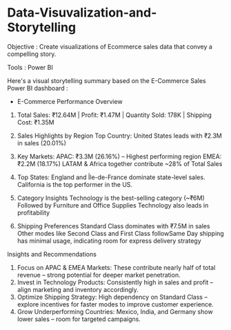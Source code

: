 # Data-Visuvalization-and-Storytelling
Objective : Create visualizations of Ecommerce sales data that convey a compelling story.

Tools : Power BI

Here's a visual storytelling summary based on the E-Commerce Sales Power BI dashboard :

- E-Commerce Performance Overview

1) Total Sales: ₹12.64M | Profit: ₹1.47M | Quantity Sold: 178K | Shipping Cost: ₹1.35M

2) Sales Highlights by Region
   Top Country: United States leads with ₹2.3M in sales (20.01%)

3) Key Markets:
   APAC: ₹3.3M (26.16%) – Highest performing region
   EMEA: ₹2.2M (18.17%)
   LATAM & Africa together contribute ~28% of Total Sales
   
5) Top States:
   England and Île-de-France dominate state-level sales.
   California is the top performer in the US.
   
7) Category Insights
   Technology is the best-selling category (~₹6M)
   Followed by Furniture and Office Supplies
   Technology also leads in profitability
   
8) Shipping Preferences
   Standard Class dominates with ₹7.5M in sales
   Other modes like Second Class and First Class followSame Day shipping has minimal usage, indicating room for express delivery strategy

Insights and Recommendations

1. Focus on APAC & EMEA Markets: These contribute nearly half of total revenue – strong potential for deeper market penetration.
2. Invest in Technology Products: Consistently high in sales and profit – align marketing and inventory accordingly.
3. Optimize Shipping Strategy: High dependency on Standard Class – explore incentives for faster modes to improve customer experience.
4. Grow Underperforming Countries: Mexico, India, and Germany show lower sales – room for targeted campaigns.


